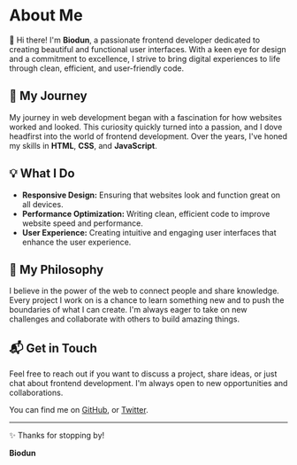 # About Me

🌟 Hi there! I'm **Biodun**, a passionate frontend developer dedicated to creating beautiful and functional user interfaces. With a keen eye for design and a commitment to excellence, I strive to bring digital experiences to life through clean, efficient, and user-friendly code.

## 🌱 My Journey

My journey in web development began with a fascination for how websites worked and looked. This curiosity quickly turned into a passion, and I dove headfirst into the world of frontend development. Over the years, I've honed my skills in **HTML**, **CSS**, and **JavaScript**.

## 💡 What I Do

- **Responsive Design:** Ensuring that websites look and function great on all devices.
- **Performance Optimization:** Writing clean, efficient code to improve website speed and performance.
- **User Experience:** Creating intuitive and engaging user interfaces that enhance the user experience.

## 🎨 My Philosophy

I believe in the power of the web to connect people and share knowledge. Every project I work on is a chance to learn something new and to push the boundaries of what I can create. I'm always eager to take on new challenges and collaborate with others to build amazing things.

## 📬 Get in Touch

Feel free to reach out if you want to discuss a project, share ideas, or just chat about frontend development. I'm always open to new opportunities and collaborations.

You can find me on [GitHub](https://github.com/yourusername), or [Twitter](https://twitter.com/Muhammed67875743).

---

✨ Thanks for stopping by!

**Biodun**
